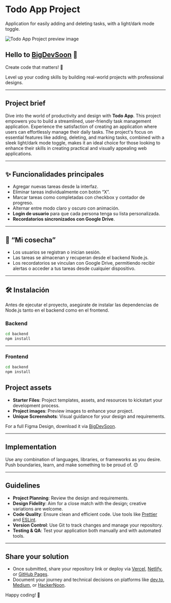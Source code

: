 # Todo App Project

Application for easily adding and deleting tasks, with a light/dark mode toggle.

![Todo App Project preview image](./project-preview.jpeg)

## Hello to [BigDevSoon](https://bigdevsoon.me/) 👋

Create code that matters! 🤩

Level up your coding skills by building real-world projects with professional designs.

---

## Project brief

Dive into the world of productivity and design with **Todo App**. This project empowers you to build a streamlined, user-friendly task management application. Experience the satisfaction of creating an application where users can effortlessly manage their daily tasks. The project's focus on essential features like adding, deleting, and marking tasks, combined with a sleek light/dark mode toggle, makes it an ideal choice for those looking to enhance their skills in creating practical and visually appealing web applications.

---

## ✨ Funcionalidades principales

- Agregar nuevas tareas desde la interfaz.
- Eliminar tareas individualmente con botón “X”.
- Marcar tareas como completadas con checkbox y contador de progreso.
- Alternar entre modo claro y oscuro con animación.
- **Login de usuario** para que cada persona tenga su lista personalizada.
- **Recordatorios sincronizados con Google Drive**.

---

## 🌱 “Mi cosecha”

- Los usuarios se registran o inician sesión.
- Las tareas se almacenan y recuperan desde el backend Node.js.
- Los recordatorios se vinculan con Google Drive, permitiendo recibir alertas o acceder a tus tareas desde cualquier dispositivo.

---

## 🛠 Instalación

Antes de ejecutar el proyecto, asegúrate de instalar las dependencias de Node.js tanto en el backend como en el frontend.

### Backend

```bash
cd backend
npm install

```

---

### Frontend

```bash
cd backend
npm install
```

## Project assets

- **Starter Files**: Project templates, assets, and resources to kickstart your development process.
- **Project images**: Preview images to enhance your project.
- **Unique Screenshots**: Visual guidance for your design and requirements.

For a full Figma Design, download it via [BigDevSoon](https://bigdevsoon.me/).

---

## Implementation

Use any combination of languages, libraries, or frameworks as you desire. Push boundaries, learn, and make something to be proud of. 😊

---

## Guidelines

- **Project Planning**: Review the design and requirements.
- **Design Fidelity**: Aim for a close match with the design; creative variations are welcome.
- **Code Quality**: Ensure clean and efficient code. Use tools like [Prettier](https://marketplace.visualstudio.com/items?itemName=esbenp.prettier-vscode) and [ESLint](https://marketplace.visualstudio.com/items?itemName=dbaeumer.vscode-eslint).
- **Version Control**: Use Git to track changes and manage your repository.
- **Testing & QA**: Test your application both manually and with automated tools.

---

## Share your solution

- Once submitted, share your repository link or deploy via [Vercel](https://vercel.com/), [Netlify](https://www.netlify.com/), or [GitHub Pages](https://pages.github.com/).
- Document your journey and technical decisions on platforms like [dev.to](https://dev.to/), [Medium](https://medium.com/), or [HackerNoon](https://hackernoon.com/).

Happy coding! 🚀
